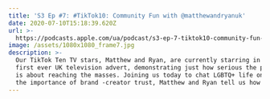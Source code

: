 ```yaml
---
title: 'S3 Ep #7: #TikTok10: Community Fun with @matthewandryanuk'
date: 2020-07-10T15:18:39.620Z
url: >-
  https://podcasts.apple.com/ua/podcast/s3-ep-7-tiktok10-community-fun-with-matthewandryanuk/id1449998981?i=1000483992802
image: /assets/1080x1080_frame7.jpg
description: >-
  Our TikTok Ten TV stars, Matthew and Ryan, are currently starring in TikTok’s
  first ever UK television advert, demonstrating just how serious the platform
  is about reaching the masses. Joining us today to chat LGBTQ+ life online, and
  the importance of brand -creator trust, Matthew and Ryan tell us how it is.
---
```


